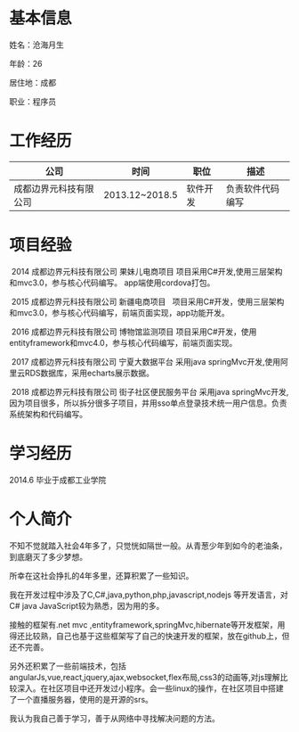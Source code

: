 # 基本信息

姓名：沧海月生  

年龄：26  

居住地：成都  

职业：程序员  

# 工作经历

公司|时间|职位|描述
-|-|-|-
成都边界元科技有限公司|2013.12~2018.5|软件开发|负责软件代码编写

# 项目经验
  2014 成都边界元科技有限公司 果妹儿电商项目 项目采用C#开发,使用三层架构和mvc3.0，参与核心代码编写。 app端使用cordova打包。

  2015 成都边界元科技有限公司 新疆电商项目   项目采用C#开发，使用三层架构和mvc3.0，参与核心代码编写，前端页面实现，app功能开发。  
  
  2016 成都边界元科技有限公司 博物馆监测项目 项目采用C#开发，使用entityframework和mvc4.0，参与核心代码编写，前端页面实现。  
  
  2017 成都边界元科技有限公司 宁夏大数据平台 采用java springMvc开发,使用阿里云RDS数据库，采用echarts展示数据。  
  
  2018 成都边界元科技有限公司 街子社区便民服务平台 采用java springMvc开发,因为项目很多，所以拆分很多子项目，并用sso单点登录技术统一用户信息。负责系统架构和代码编写。
  
# 学习经历
  2014.6 毕业于成都工业学院

# 个人简介
  不知不觉就踏入社会4年多了，只觉恍如隔世一般。从青葱少年到如今的老油条，到底磨灭了多少梦想。  
  
  所幸在这社会挣扎的4年多里，还算积累了一些知识。  
  
  我在开发过程中涉及了C,C#,java,python,php,javascript,nodejs 等开发语言，对 C# java JavaScript较为熟悉，因为用的多。  
  
  接触的框架有.net mvc ,entityframework,springMvc,hibernate等开发框架，用得还比较熟，自己也基于这些框架写了自己的快速开发的框架，放在github上，但还不完善。  
  
  另外还积累了一些前端技术，包括angularJs,vue,react,jquery,ajax,websocket,flex布局,css3的动画等,对js理解比较深入。在社区项目中还开发过小程序。会一些linux的操作，在社区项目中搭建了一个直播服务器，使用的是开源的srs。  
  
  我认为我自己善于学习，善于从网络中寻找解决问题的方法。
  
  
